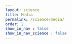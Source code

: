 ```yaml
---
layout: science
title: Media
permalink: /science/media/
order: 2
show_in_nav : false
show_in_nav_science : false
---
```


